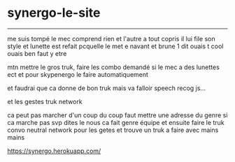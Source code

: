 # synergo-le-site


------------------------------------------------

me suis tompé le mec comprend rien et l'autre a tout copris il lui file son style et lunette est refait pcquelle le met e navant et brune 1 dit ouais t cool ouais ben faut y etre

mtn mettre le gros truk, faire les combo demandé si le mec a des lunettes ect et pour skypenergo le faire automatiquement

et faudrai que ca donne de bon truk mais va falloir speech recog js... 

et les gestes truk network

 ca peut pas marcher d'un coup du coup faut mettre une adresse du genre si ca marche pas svp dites le nous ca fait genre équipe et ensuite faire le truk convo neutral network pour les getes et trouve un truk a faire avec mains mains



https://synergo.herokuapp.com/ 



